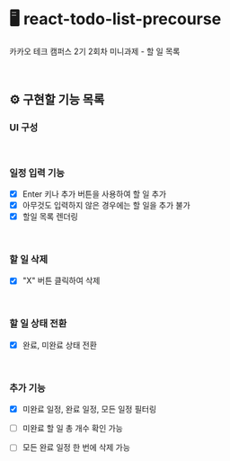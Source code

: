 # 🖥️ react-todo-list-precourse
카카오 테크 캠퍼스 2기 2회차 미니과제 - 할 일 목록

<br>

## ⚙️ 구현할 기능 목록

### UI 구성

<br>

### 일정 입력 기능

- [x] Enter 키나 추가 버튼을 사용하여 할 일 추가
- [x] 아무것도 입력하지 않은 경우에는 할 일을 추가 불가
- [x] 할일 목록 렌더링

<br>

### 할 일 삭제 
- [x] "X" 버튼 클릭하여 삭제

<br>

### 할 일 상태 전환
- [x] 완료, 미완료 상태 전환

<br>

### 추가 기능
- [x] 미완료 일정, 완료 일정, 모든 일정 필터링
- [ ] 미완료 할 일 총 개수 확인 가능
- [ ] 모든 완료 일정 한 번에 삭제 가능

